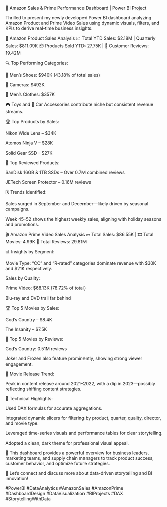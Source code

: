 🚀 Amazon Sales & Prime Performance Dashboard | Power BI Project

Thrilled to present my newly developed Power BI dashboard analyzing Amazon Product and Prime Video Sales using dynamic visuals, filters, and KPIs to derive real-time business insights.

🔹 Amazon Product Sales Analysis
📈 Total YTD Sales: $2.18M | Quarterly Sales: $811.09K
📦 Products Sold YTD: 27.75K | 📢 Customer Reviews: 19.42M

🔍 Top Performing Categories:

👟 Men’s Shoes: $940K (43.18% of total sales)

📸 Cameras: $492K

👔 Men’s Clothes: $357K

🎮 Toys and 🚗 Car Accessories contribute niche but consistent revenue streams.

🏆 Top Products by Sales:

Nikon Wide Lens – $34K

Atomos Ninja V – $28K

Solid Gear SSD – $27K

💬 Top Reviewed Products:

SanDisk 16GB & 1TB SSDs – Over 0.7M combined reviews

JETech Screen Protector – 0.16M reviews

🗓 Trends Identified:

Sales surged in September and December—likely driven by seasonal campaigns.

Week 45–52 shows the highest weekly sales, aligning with holiday seasons and promotions.

🎬 Amazon Prime Video Sales Analysis
💵 Total Sales: $86.55K | 🎞 Total Movies: 4.99K
📝 Total Reviews: 29.81M

📊 Insights by Segment:

Movie Type: “CC” and “R-rated” categories dominate revenue with $30K and $21K respectively.

Sales by Quality:

Prime Video: $68.13K (78.72% of total)

Blu-ray and DVD trail far behind

🏆 Top 5 Movies by Sales:

God’s Country – $8.4K

The Insanity – $7.5K

💬 Top 5 Movies by Reviews:

God’s Country: 0.51M reviews

Joker and Frozen also feature prominently, showing strong viewer engagement.

📅 Movie Release Trend:

Peak in content release around 2021–2022, with a dip in 2023—possibly reflecting shifting content strategies.

🔧 Technical Highlights:

Used DAX formulas for accurate aggregations.

Integrated dynamic slicers for filtering by product, quarter, quality, director, and movie type.

Leveraged time-series visuals and performance tables for clear storytelling.

Adopted a clean, dark theme for professional visual appeal.

🌟 This dashboard provides a powerful overview for business leaders, marketing teams, and supply chain managers to track product success, customer behavior, and optimize future strategies.

🔗 Let’s connect and discuss more about data-driven storytelling and BI innovation!

#PowerBI #DataAnalytics #AmazonSales #AmazonPrime #DashboardDesign #DataVisualization #BIProjects #DAX #StorytellingWithData
